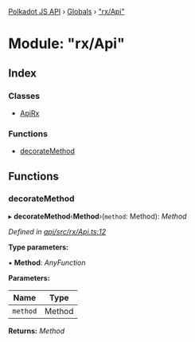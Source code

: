 [Polkadot JS API](../README.md) › [Globals](../globals.md) › ["rx/Api"](_rx_api_.md)

# Module: "rx/Api"

## Index

### Classes

* [ApiRx](../classes/_rx_api_.apirx.md)

### Functions

* [decorateMethod](_rx_api_.md#decoratemethod)

## Functions

###  decorateMethod

▸ **decorateMethod**‹**Method**›(`method`: Method): *Method*

*Defined in [api/src/rx/Api.ts:12](https://github.com/polkadot-js/api/blob/6a281211b4/packages/api/src/rx/Api.ts#L12)*

**Type parameters:**

▪ **Method**: *AnyFunction*

**Parameters:**

Name | Type |
------ | ------ |
`method` | Method |

**Returns:** *Method*

